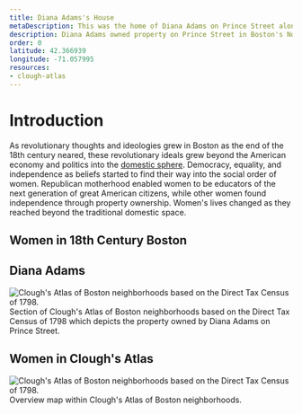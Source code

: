 ```yaml
---
title: Diana Adams's House
metaDescription: This was the home of Diana Adams on Prince Street along the Charles River.
description: Diana Adams owned property on Prince Street in Boston's North End, as represented in Clough's Atlas of Boston neighborhoods based on the Direct Tax Census of 1798.
order: 0
latitude: 42.366939
longitude: -71.057995
resources:
- clough-atlas 
---
```

# Introduction
As revolutionary thoughts and ideologies grew in Boston as the end of the 18th century neared, these revolutionary ideals grew beyond the American economy and politics into the [domestic sphere](https://ejournals.bc.edu/index.php/elements/article/view/8906). Democracy, equality, and independence as beliefs started to find their way into the social order of women. Republican motherhood enabled women to be educators of the next generation of great American citizens, while other women found independence through property ownership. Women's lives changed as they reached beyond the traditional domestic space.

## Women in 18th Century Boston

## Diana Adams
![Clough's Atlas of Boston neighborhoods based on the Direct Tax Census of 1798.](https://www.masshist.org/database/images/5052_block200_work_lg.jpg)
Section of Clough's Atlas of Boston neighborhoods based on the Direct Tax Census of 1798 which depicts the property owned by Diana Adams on Prince Street.


## Women in Clough's Atlas
![Clough's Atlas of Boston neighborhoods based on the Direct Tax Census of 1798.](https://www.masshist.org/database/images/5052_leaffront_work_lg.jpg)
Overview map within Clough's Atlas of Boston neighborhoods. 
